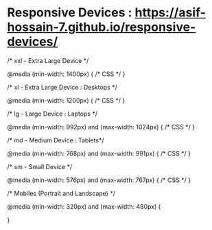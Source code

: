 # Responsive Devices : https://asif-hossain-7.github.io/responsive-devices/

/* xxl - Extra Large Device */

@media (min-width: 1400px) {
  /* CSS */
}


/* xl - Extra Large Device : Desktops */

@media (min-width: 1200px) {
  /* CSS */
}


/* lg - Large Device : Laptops */

@media (min-width: 992px) and (max-width: 1024px) {
 /* CSS */
}


/* md -  Medium Device : Tablets*/

@media (min-width: 768px) and (max-width: 991px) {
  /* CSS */
}


/* sm - Small Device */

@media (min-width: 576px) and (max-width: 767px) {
 /* CSS */
}


/* Mobiles (Portrait and Landscape) */

@media (min-width: 320px) and (max-width: 480px) {
 
}

